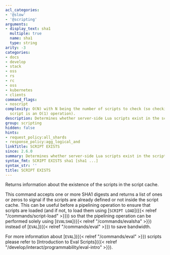 ```yaml
---
acl_categories:
- '@slow'
- '@scripting'
arguments:
- display_text: sha1
  multiple: true
  name: sha1
  type: string
arity: -3
categories:
- docs
- develop
- stack
- oss
- rs
- rc
- oss
- kubernetes
- clients
command_flags:
- noscript
complexity: O(N) with N being the number of scripts to check (so checking a single
  script is an O(1) operation).
description: Determines whether server-side Lua scripts exist in the script cache.
group: scripting
hidden: false
hints:
- request_policy:all_shards
- response_policy:agg_logical_and
linkTitle: SCRIPT EXISTS
since: 2.6.0
summary: Determines whether server-side Lua scripts exist in the script cache.
syntax_fmt: SCRIPT EXISTS sha1 [sha1 ...]
syntax_str: ''
title: SCRIPT EXISTS
---
```

Returns information about the existence of the scripts in the script cache.

This command accepts one or more SHA1 digests and returns a list of ones or
zeros to signal if the scripts are already defined or not inside the script
cache.
This can be useful before a pipelining operation to ensure that scripts are
loaded (and if not, to load them using [`SCRIPT LOAD`]({{< relref "/commands/script-load" >}})) so that the pipelining
operation can be performed solely using [`EVALSHA`]({{< relref "/commands/evalsha" >}}) instead of [`EVAL`]({{< relref "/commands/eval" >}}) to save
bandwidth.

For more information about [`EVAL`]({{< relref "/commands/eval" >}}) scripts please refer to [Introduction to Eval Scripts]({{< relref "/develop/interact/programmability/eval-intro" >}}).
